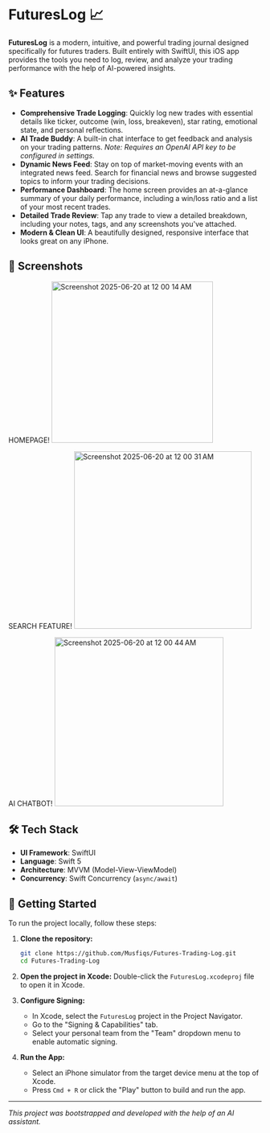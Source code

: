 # FuturesLog 📈

**FuturesLog** is a modern, intuitive, and powerful trading journal designed specifically for futures traders. Built entirely with SwiftUI, this iOS app provides the tools you need to log, review, and analyze your trading performance with the help of AI-powered insights.

## ✨ Features

- **Comprehensive Trade Logging**: Quickly log new trades with essential details like ticker, outcome (win, loss, breakeven), star rating, emotional state, and personal reflections.
- **AI Trade Buddy**: A built-in chat interface to get feedback and analysis on your trading patterns. *Note: Requires an OpenAI API key to be configured in settings.*
- **Dynamic News Feed**: Stay on top of market-moving events with an integrated news feed. Search for financial news and browse suggested topics to inform your trading decisions.
- **Performance Dashboard**: The home screen provides an at-a-glance summary of your daily performance, including a win/loss ratio and a list of your most recent trades.
- **Detailed Trade Review**: Tap any trade to view a detailed breakdown, including your notes, tags, and any screenshots you've attached.
- **Modern & Clean UI**: A beautifully designed, responsive interface that looks great on any iPhone.

## 📸 Screenshots

HOMEPAGE!
<img width="321" alt="Screenshot 2025-06-20 at 12 00 14 AM" src="https://github.com/user-attachments/assets/458ed940-8e87-4703-949f-7dbb1aeebe1c" />

SEARCH FEATURE!
<img width="353" alt="Screenshot 2025-06-20 at 12 00 31 AM" src="https://github.com/user-attachments/assets/097440d0-9835-41e7-ae54-41671220831a" />

AI CHATBOT!
<img width="336" alt="Screenshot 2025-06-20 at 12 00 44 AM" src="https://github.com/user-attachments/assets/7ce68ae6-40b1-482a-97a6-5c43189cec05" />



## 🛠️ Tech Stack

- **UI Framework**: SwiftUI
- **Language**: Swift 5
- **Architecture**: MVVM (Model-View-ViewModel)
- **Concurrency**: Swift Concurrency (`async/await`)

## 🚀 Getting Started

To run the project locally, follow these steps:

1.  **Clone the repository:**
    ```bash
    git clone https://github.com/Musfiqs/Futures-Trading-Log.git
    cd Futures-Trading-Log
    ```

2.  **Open the project in Xcode:**
    Double-click the `FuturesLog.xcodeproj` file to open it in Xcode.

3.  **Configure Signing:**
    - In Xcode, select the `FuturesLog` project in the Project Navigator.
    - Go to the "Signing & Capabilities" tab.
    - Select your personal team from the "Team" dropdown menu to enable automatic signing.

4.  **Run the App:**
    - Select an iPhone simulator from the target device menu at the top of Xcode.
    - Press `Cmd + R` or click the "Play" button to build and run the app.

---

*This project was bootstrapped and developed with the help of an AI assistant.* 
